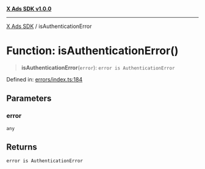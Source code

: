 [**X Ads SDK v1.0.0**](../README.md)

***

[X Ads SDK](../globals.md) / isAuthenticationError

# Function: isAuthenticationError()

> **isAuthenticationError**(`error`): `error is AuthenticationError`

Defined in: [errors/index.ts:184](https://github.com/kage1020/x-ads-sdk/blob/main/src/errors/index.ts#L184)

## Parameters

### error

`any`

## Returns

`error is AuthenticationError`
